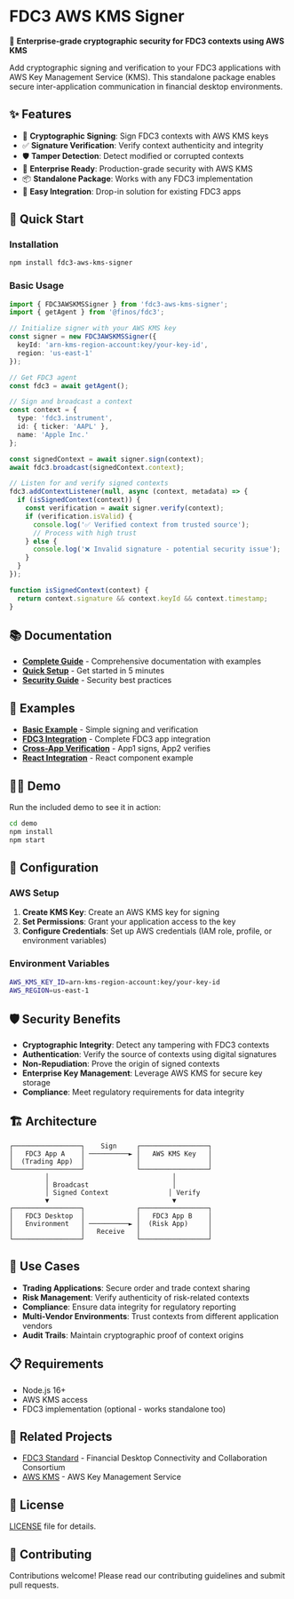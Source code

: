 # FDC3 AWS KMS Signer

🔐 **Enterprise-grade cryptographic security for FDC3 contexts using AWS KMS**

Add cryptographic signing and verification to your FDC3 applications with AWS Key Management Service (KMS). This standalone package enables secure inter-application communication in financial desktop environments.

## ✨ Features

- 🔐 **Cryptographic Signing**: Sign FDC3 contexts with AWS KMS keys
- ✅ **Signature Verification**: Verify context authenticity and integrity  
- 🛡️ **Tamper Detection**: Detect modified or corrupted contexts
- 🏢 **Enterprise Ready**: Production-grade security with AWS KMS
- 📦 **Standalone Package**: Works with any FDC3 implementation
- 🚀 **Easy Integration**: Drop-in solution for existing FDC3 apps

## 🚀 Quick Start

### Installation

```bash
npm install fdc3-aws-kms-signer
```

### Basic Usage

```typescript
import { FDC3AWSKMSSigner } from 'fdc3-aws-kms-signer';
import { getAgent } from '@finos/fdc3';

// Initialize signer with your AWS KMS key
const signer = new FDC3AWSKMSSigner({
  keyId: 'arn-kms-region-account:key/your-key-id',
  region: 'us-east-1'
});

// Get FDC3 agent
const fdc3 = await getAgent();

// Sign and broadcast a context
const context = {
  type: 'fdc3.instrument',
  id: { ticker: 'AAPL' },
  name: 'Apple Inc.'
};

const signedContext = await signer.sign(context);
await fdc3.broadcast(signedContext.context);

// Listen for and verify signed contexts
fdc3.addContextListener(null, async (context, metadata) => {
  if (isSignedContext(context)) {
    const verification = await signer.verify(context);
    if (verification.isValid) {
      console.log('✅ Verified context from trusted source');
      // Process with high trust
    } else {
      console.log('❌ Invalid signature - potential security issue');
    }
  }
});

function isSignedContext(context) {
  return context.signature && context.keyId && context.timestamp;
}
```

## 📚 Documentation

- **[Complete Guide](docs/FDC3_AWS_KMS_SIGNING_GUIDE.md)** - Comprehensive documentation with examples
- **[Quick Setup](docs/simple-setup-guide.md)** - Get started in 5 minutes
- **[Security Guide](docs/security-guide.md)** - Security best practices

## 🎯 Examples

- **[Basic Example](examples/simple-kms-example.js)** - Simple signing and verification
- **[FDC3 Integration](examples/fdc3-app-integration.js)** - Complete FDC3 app integration
- **[Cross-App Verification](examples/cross-app-verification.js)** - App1 signs, App2 verifies
- **[React Integration](examples/react-fdc3-integration.tsx)** - React component example

## 🏃‍♂️ Demo

Run the included demo to see it in action:

```bash
cd demo
npm install
npm start
```

## 🔧 Configuration

### AWS Setup

1. **Create KMS Key**: Create an AWS KMS key for signing
2. **Set Permissions**: Grant your application access to the key
3. **Configure Credentials**: Set up AWS credentials (IAM role, profile, or environment variables)

### Environment Variables

```bash
AWS_KMS_KEY_ID=arn-kms-region-account:key/your-key-id
AWS_REGION=us-east-1
```

## 🛡️ Security Benefits

- **Cryptographic Integrity**: Detect any tampering with FDC3 contexts
- **Authentication**: Verify the source of contexts using digital signatures
- **Non-Repudiation**: Prove the origin of signed contexts
- **Enterprise Key Management**: Leverage AWS KMS for secure key storage
- **Compliance**: Meet regulatory requirements for data integrity

## 🏗️ Architecture

```
┌─────────────────┐    Sign     ┌─────────────────┐
│   FDC3 App A    │ ──────────► │   AWS KMS Key   │
│  (Trading App)  │             │                 │
└─────────────────┘             └─────────────────┘
         │                               │
         │ Broadcast                     │
         │ Signed Context               │ Verify
         ▼                               ▼
┌─────────────────┐             ┌─────────────────┐
│   FDC3 Desktop  │             │   FDC3 App B    │
│   Environment   │ ──────────► │  (Risk App)     │
│                 │   Receive   │                 │
└─────────────────┘             └─────────────────┘
```

## 🤝 Use Cases

- **Trading Applications**: Secure order and trade context sharing
- **Risk Management**: Verify authenticity of risk-related contexts
- **Compliance**: Ensure data integrity for regulatory reporting
- **Multi-Vendor Environments**: Trust contexts from different application vendors
- **Audit Trails**: Maintain cryptographic proof of context origins

## 📋 Requirements

- Node.js 16+
- AWS KMS access
- FDC3 implementation (optional - works standalone too)

## 🔗 Related Projects

- [FDC3 Standard](https://fdc3.finos.org/) - Financial Desktop Connectivity and Collaboration Consortium
- [AWS KMS](https://aws.amazon.com/kms/) - AWS Key Management Service

## 📄 License

 [LICENSE](LICENSE) file for details.

## 🤝 Contributing

Contributions welcome! Please read our contributing guidelines and submit pull requests.




